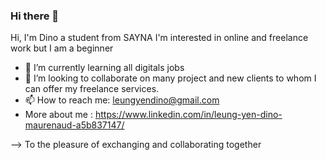 ### Hi there 👋

Hi, I'm Dino a student from SAYNA 
I'm interested in online and freelance work but I am a beginner
- 🌱 I’m currently learning all digitals jobs
- 👯 I’m looking to collaborate on many project and new clients to whom I can offer my freelance services.
- 📫 How to reach me: leungyendino@gmail.com
- More about me : https://www.linkedin.com/in/leung-yen-dino-maurenaud-a5b837147/

--> To the pleasure of exchanging and collaborating together
